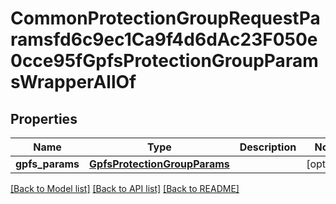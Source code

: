 # CommonProtectionGroupRequestParamsfd6c9ec1Ca9f4d6dAc23F050e0cce95fGpfsProtectionGroupParamsWrapperAllOf


## Properties
Name | Type | Description | Notes
------------ | ------------- | ------------- | -------------
**gpfs_params** | [**GpfsProtectionGroupParams**](GpfsProtectionGroupParams.md) |  | [optional] 

[[Back to Model list]](../README.md#documentation-for-models) [[Back to API list]](../README.md#documentation-for-api-endpoints) [[Back to README]](../README.md)


